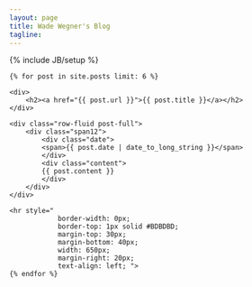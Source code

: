 ```yaml
---
layout: page
title: Wade Wegner's Blog
tagline: 
---
```

{% include JB/setup %}

<div id="article">

	{% for post in site.posts limit: 6 %}

	<div>
		<h2><a href="{{ post.url }}">{{ post.title }}</a></h2>
	</div>

	<div class="row-fluid post-full">
		<div class="span12">
			<div class="date">
			<span>{{ post.date | date_to_long_string }}</span>
			</div>
			<div class="content">
			{{ post.content }}
			</div>
		</div>
	</div>

	<hr style="
				border-width: 0px; 
				border-top: 1px solid #BDBDBD; 
				margin-top: 30px;
				margin-bottom: 40px; 
				width: 650px;
				margin-right: 20px;
				text-align: left; ">
	{% endfor %}
</div>

